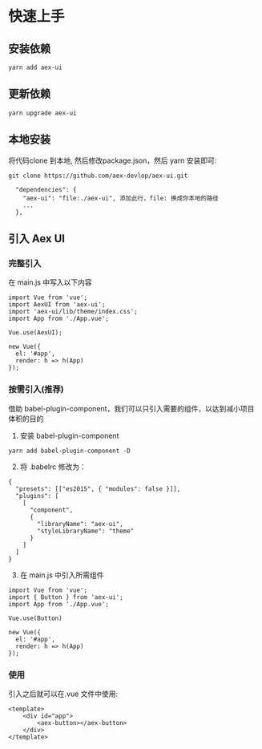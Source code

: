 # 快速上手

## 安装依赖

```
yarn add aex-ui

```

## 更新依赖

```
yarn upgrade aex-ui
```

## 本地安装

将代码clone 到本地, 然后修改package.json，然后 yarn 安装即可:

```
git clone https://github.com/aex-devlop/aex-ui.git

  "dependencies": {
    "aex-ui": "file:./aex-ui", 添加此行，file: 换成你本地的路径
    ...
  },
```

## 引入 Aex UI

### 完整引入

在 main.js 中写入以下内容

```
import Vue from 'vue';
import AexUI from 'aex-ui';
import 'aex-ui/lib/theme/index.css';
import App from './App.vue';

Vue.use(AexUI);

new Vue({
  el: '#app',
  render: h => h(App)
});
```

### 按需引入(推荐)

借助 babel-plugin-component，我们可以只引入需要的组件，以达到减小项目体积的目的   
1. 安装 babel-plugin-component

```
yarn add babel-plugin-component -D
```

2. 将 .babelrc 修改为：

```
{
  "presets": [["es2015", { "modules": false }]],
  "plugins": [
    [
      "component",
      {
        "libraryName": "aex-ui",
        "styleLibraryName": "theme"
      }
    ]
  ]
}
```

3. 在 main.js 中引入所需组件

```
import Vue from 'vue';
import { Button } from 'aex-ui';
import App from './App.vue';

Vue.use(Button)

new Vue({
  el: '#app',
  render: h => h(App)
});
```

### 使用

引入之后就可以在.vue 文件中使用:

```
<template>
    <div id="app">
        <aex-button></aex-button>
    </div>
</template>
```
